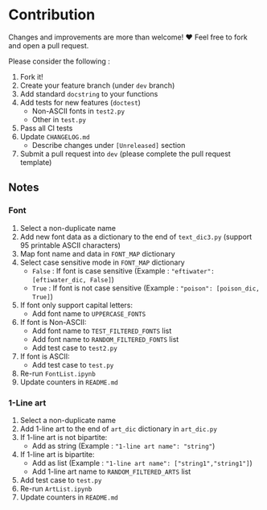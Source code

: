 # Contribution			

Changes and improvements are more than welcome! ❤️ Feel free to fork and open a pull request.

Please consider the following :

1. Fork it!
2. Create your feature branch (under `dev` branch)
3. Add standard `docstring` to your functions
4. Add tests for new features (`doctest`)
	- Non-ASCII fonts in `test2.py`
	- Other in `test.py`
5. Pass all CI tests
6. Update `CHANGELOG.md`
	- Describe changes under `[Unreleased]` section
7. Submit a pull request into `dev` (please complete the pull request template)


## Notes	

### Font

1. Select a non-duplicate name
2. Add new font data as a dictionary to the end of `text_dic3.py` (support 95 printable ASCII characters)
3. Map font name and data in `FONT_MAP` dictionary
4. Select case sensitive mode in `FONT_MAP` dictionary
	- `False` : If font is case sensitive (Example : ```"eftiwater": [eftiwater_dic, False]```)
	- `True` : If font is not case sensitive (Example : ```"poison": [poison_dic, True]```)
5. If font only support capital letters:
	- Add font name to `UPPERCASE_FONTS`
6. If font is Non-ASCII:
	- Add font name to `TEST_FILTERED_FONTS` list
	- Add font name to `RANDOM_FILTERED_FONTS` list
	- Add test case to `test2.py`
7. If font is ASCII:
	- Add test case to `test.py` 
8. Re-run `FontList.ipynb`
9. Update counters in `README.md`


### 1-Line art

1. Select a non-duplicate name
2. Add 1-line art to the end of ‍`art_dic` dictionary in `art_dic.py`
3. If 1-line art is not bipartite:
	- Add as string (Example : ```"1-line art name": "string"```)
4. If 1-line art is bipartite:
	- Add as list (Example : ```"1-line art name": ["string1","string1"]```)
	- Add 1-line art name to `RANDOM_FILTERED_ARTS` list
5. Add test case to `test.py` 
6. Re-run `ArtList.ipynb`
7. Update counters in `README.md`

